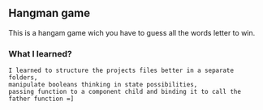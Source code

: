 ## Hangman game

This is a hangam game wich you have to guess all the words letter to win.

### What I learned?

`I learned to structure the projects files better in a separate folders,`<br>
`manipulate booleans thinking in state possibilities,`<br>
`passing function to a component child and binding it to call the father function =]`
